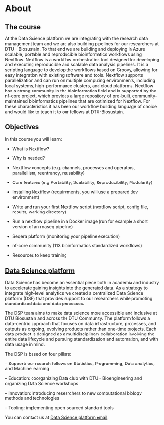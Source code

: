 # About

## The course 
At the Data Science platform we are integrating with the research data management team and we are also building pipelines for our researchers at DTU - Biosustain. To that end we are building and deploying in Azure scalable, portable and reproducible bioinformatics workflows using Nextflow. Nextflow is a workflow orchestration tool designed for developing and executing reproducible and scalable data analysis pipelines. It is a scripting language to develop the workflows based on Groovy, allowing for easy integration with existing software and tools. Nextflow supports parallelization and can run on multiple computing environments, including local systems, high-performance clusters, and cloud platforms. Nextflow has a strong community in the bioinformatics field and is supported by the nf-core project, which provides a large repository of pre-built, community-maintained bioinformatics pipelines that are optimized for Nextflow. For these characteristics it has been our workflow building language of choice and would like to teach it to our fellows at DTU-Biosustain.

## Objectives

In this course you will learn:

- What is Nextflow?

- Why is needed?

- Nextflow concepts (e.g. channels, processes and operators, parallellism, reentrancy, reusability)

- Core features (e.g Portability, Scalability, Reproducibility, Modularity)

- Installing Nextflow (requirements, you will use a prepared dev environment)

- Write and run your first Nextflow script (nextflow script, config file, results, working directory)

- Run a nextflow pipeline in a Docker image (run for example a short version of an rnaseq pipeline)

- Seqera platform (monitoring your pipeline execution)

- nf-core community (113 bioinformatics standardized workflows)

- Resources to keep training

## [Data Science platform](https://www.biosustain.dtu.dk/technologies/informatics/data-science-platform)

Data Science has become an essential piece both in academia and industry to accelerate gaining insights into the generated data. As a strategy to integrate high-level analytics we created a centralized Data Science platform (DSP) that provides support to our researchers while promoting standardized data and data processes.

The DSP team aims to make data science more accessible and inclusive at DTU Biosustain and across the DTU Community. The platform follows a data-centric approach that focuses on data infrastructure, processes, and outputs as ongoing, evolving products rather than one-time projects. Each data product is designed as a multidisciplinary collaboration involving the entire data lifecycle and pursuing standardization and automation, and with data usage in mind. 

The DSP is based on four pillars: 

– Support: our rsearch fellows on Statistics, Programming, Data analytics, and Machine learning

– Education: coorganizing Data club with DTU - Bioengineering and organizing Data Science workshops

– Innovation: introducing researchers to new computational biology methods and technologies  

– Tooling: implementing open-sourced standard tools 

You can contact us at [Data Science platform email](mailto:datascience@biosustain.dtu.dk).
